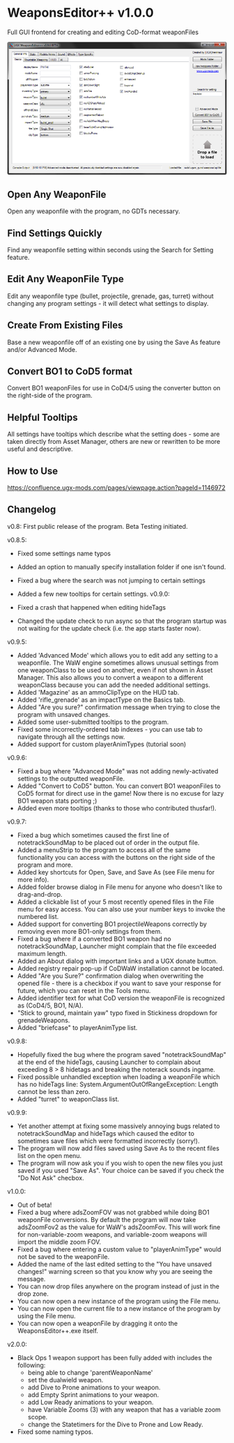 # WeaponsEditor++ v1.0.0
Full GUI frontend for creating and editing CoD-format weaponFiles

<img src="screenshot.png"/>

## Open Any WeaponFile
Open any weaponfile with the program, no GDTs necessary.

## Find Settings Quickly
Find any weaponfile setting within seconds using the Search for Setting feature.

## Edit Any WeaponFile Type
Edit any weaponfile type (bullet, projectile, grenade, gas, turret) without changing any program settings - it will detect what settings to display.

## Create From Existing Files
Base a new weaponfile off of an existing one by using the Save As feature and/or Advanced Mode.

## Convert BO1 to CoD5 format
Convert BO1 weaponFiles for use in CoD4/5 using the converter button on the right-side of the program.

## Helpful Tooltips
All settings have tooltips which describe what the setting does - some are taken directly from Asset Manager, others are new or rewritten to be more useful and descriptive.

## How to Use
https://confluence.ugx-mods.com/pages/viewpage.action?pageId=1146972

## Changelog
v0.8: First public release of the program. Beta Testing initiated.

v0.8.5: 
  - Fixed some settings name typos
  - Added an option to manually specify installation folder if one isn't found. 
  - Fixed a bug where the search was not jumping to certain settings
  - Added a few new tooltips for certain settings.
v0.9.0:

 - Fixed a crash that happened when editing hideTags
 - Changed the update check to run async so that the program startup was not waiting for the update check (i.e. the app starts faster now).
 
v0.9.5:
 - Added 'Advanced Mode' which allows you to edit add any setting to a weaponfile. The WaW engine sometimes allows unusual settings from one weaponClass to be used on another, even if not shown in Asset Manager. This also allows you to convert a weapon to a different weaponClass because you can add the needed additional settings.
 - Added 'Magazine' as an ammoClipType on the HUD tab.
 - Added 'rifle_grenade' as an impactType on the Basics tab.
 - Added "Are you sure?" confirmation message when trying to close the program with unsaved changes.
 - Added some user-submitted tooltips to the program.
 - Fixed some incorrectly-ordered tab indexes - you can use tab to navigate through all the settings now.
 - Added support for custom playerAnimTypes (tutorial soon)
 
v0.9.6:
 - Fixed a bug where "Advanced Mode" was not adding newly-activated settings to the outputted weaponFile.
 - Added "Convert to CoD5" button. You can convert BO1 weaponFiles to CoD5 format for direct use in the game! Now there is no excuse for lazy BO1 weapon stats porting ;)
 - Added even more tooltips (thanks to those who contributed thusfar!).
 
v0.9.7:
 - Fixed a bug which sometimes caused the first line of notetrackSoundMap to be placed out of order in the output file.
 - Added a menuStrip to the program to access all of the same functionality you can access with the buttons on the right side of the program and more.
 - Added key shortcuts for Open, Save, and Save As (see File menu for more info).
 - Added folder browse dialog in File menu for anyone who doesn't like to drag-and-drop.
 - Added a clickable list of your 5 most recently opened files in the File menu for easy access. You can also use your number keys to invoke the numbered list.
 - Added support for converting BO1 projectileWeapons correctly by removing even more BO1-only settings from them.
 - Fixed a bug where if a converted BO1 weapon had no notetrackSoundMap, Launcher might complain that the file exceeded maximum length.
 - Added an About dialog with important links and a UGX donate button.
 - Added registry repair pop-up if CoDWaW installation cannot be located.
 - Added "Are you Sure?" confirmation dialog when overwriting the opened file - there is a checkbox if you want to save your response for future, which you can reset in the Tools menu.
 - Added identifier text for what CoD version the weaponFile is recognized as (CoD4/5, BO1, N/A).
 - "Stick to ground, maintain yaw" typo fixed in Stickiness dropdown for grenadeWeapons.
 - Added "briefcase" to playerAnimType list.
 
v0.9.8:
 - Hopefully fixed the bug where the program saved "notetrackSoundMap" at the end of the hideTags, causing Launcher to complain about exceeding 8 > 8 hidetags and breaking the noterack sounds ingame.
 - Fixed possible unhandled exception when loading a weaponFile which has no hideTags line: System.ArgumentOutOfRangeException: Length cannot be less than zero.
 - Added "turret" to weaponClass list.
 
v0.9.9:
 - Yet another attempt at fixing some massively annoying bugs related to notetrackSoundMap and hideTags which caused the editor to sometimes save files which were formatted incorrectly (sorry!).
 - The program will now add files saved using Save As to the recent files list on the open menu.
 - The program will now ask you if you wish to open the new files you just saved if you used "Save As". Your choice can be saved if you check the "Do Not Ask" checbox.
 
v1.0.0:
 - Out of beta!
 - Fixed a bug where adsZoomFOV was not grabbed while doing BO1 weaponFile conversions. By default the program will now take adsZoomFov2 as the value for WaW's adsZoomFov. This will work fine for non-variable-zoom weapons, and variable-zoom weapons will import the middle zoom FOV.
 - Fixed a bug where entering a custom value to "playerAnimType" would not be saved to the weaponFile.
 - Added the name of the last edited setting to the "You have unsaved changes!" warning screen so that you know why you are seeing the message.
 - You can now drop files anywhere on the program instead of just in the drop zone.
 - You can now open a new instance of the program using the File menu.
 - You can now open the current file to a new instance of the program by using the File menu.
 - You can now open a weaponFile by dragging it onto the WeaponsEditor++.exe itself.

v2.0.0:
  - Black Ops 1 weapon support has been fully added with includes the following:
    + being able to change 'parentWeaponName'
    + set the dualwield weapon.
    + add Dive to Prone animations to your weapon.
    + add Empty Sprint animations to your weapon.
    + add Low Ready animations to your weapon.
    + have Variable Zooms (3) with any weapon that has a variable zoom scope.
    + change the Statetimers for the Dive to Prone and Low Ready. 
  - Fixed some naming typos.
